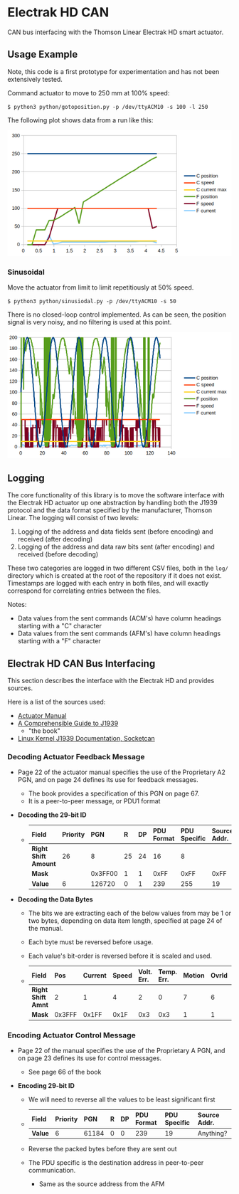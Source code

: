# Electrak HD CAN
CAN bus interfacing with the Thomson Linear Electrak HD smart actuator.

## Usage Example

Note, this code is a first prototype for experimentation and has not been extensively tested.

Command actuator to move to 250 mm at 100% speed:

```shell
$ python3 python/gotoposition.py -p /dev/ttyACM10 -s 100 -l 250
```

The following plot shows data from a run like this:

![](plot.png)

### Sinusoidal

Move the actuator from limit to limit repetitiously at 50% speed.

```shell
$ python3 python/sinusiodal.py -p /dev/ttyACM10 -s 50                      
```

There is no closed-loop control implemented. As can be seen, the position signal is very noisy, and no filtering is used at this point.

![](plot_sinusoidal.png)

## Logging

The core functionality of this library is to move the software interface with the Electrak HD actuator up one abstraction by handling both the J1939 protocol and the data format specified by the manufacturer, Thomson Linear. The logging will consist of two levels:

1. Logging of the address and data fields sent (before encoding) and received (after decoding)
2. Logging of the address and data raw bits sent (after encoding) and received (before decoding)

These two categories are logged in two different CSV files, both in the `log/` directory which is created at the root of the repository if it does not exist. Timestamps are logged with each entry in both files, and will exactly correspond for correlating entries between the files.

Notes:

- Data values from the sent commands (ACM's) have column headings starting with a "C" character
- Data values from the sent commands (AFM's) have column headings starting with a "F" character

## Electrak HD CAN Bus Interfacing

This section describes the interface with the Electrak HD and provides sources.

Here is a list of the sources used:

- [Actuator Manual](https://www.thomsonlinear.com/downloads/actuators/Electrak_HD_Installation_Operation_mnen.pdf)
- [A Comprehensible Guide to J1939](https://copperhilltech.com/a-comprehensible-guide-to-j1939/)
  - "the book"
- [Linux Kernel J1939 Documentation, Socketcan](https://www.kernel.org/doc/html/latest/networking/j1939.html)

### Decoding Actuator Feedback Message

- Page 22 of the actuator manual specifies the use of the Proprietary A2 PGN, and on page 24 defines its use for feedback messages.

  - The book provides a specification of this PGN on page 67.
  - It is a peer-to-peer message, or PDU1 format

- **Decoding the 29-bit ID**

  - | **Field**              | Priority | PGN     | R    | DP   | PDU Format | PDU Specific | Source Addr. |
    | ---------------------- | -------- | ------- | ---- | ---- | ---------- | ------------ | ------------ |
    | **Right Shift Amount** | 26       | 8       | 25   | 24   | 16         | 8            |              |
    | **Mask**               |          | 0x3FF00 | 1    | 1    | 0xFF       | 0xFF         | 0xFF         |
    | **Value**              | 6        | 126720  | 0    | 1    | 239        | 255          | 19           |

- **Decoding the Data Bytes**

  - The bits we are extracting each of the below values from may be 1 or two bytes, depending on data item length, specified at page 24 of the manual.

  - Each byte must be reversed before usage.

  - Each value's bit-order is reversed before it is scaled and used.

  - | Field                | Pos    | Current | Speed | Volt. Err. | Temp. Err. | Motion | Ovrld | Backdrv | Param | Sat. | Fatal |
    | -------------------- | ------ | ------- | ----- | ---------- | ---------- | ------ | ----- | ------- | ----- | ---- | ----- |
    | **Right Shift Amnt** | 2      | 1       | 4     | 2          | 0          | 7      | 6     | 5       | 4     | 3    | 2     |
    | **Mask**             | 0x3FFF | 0x1FF   | 0x1F  | 0x3        | 0x3        | 1      | 1     | 1       | 1     | 1    | 1     |

    

### Encoding Actuator Control Message

- Page 22 of the manual specifies the use of the Proprietary A PGN, and on page 23 defines its use for control messages.

  - See page 66 of the book

- **Encoding 29-bit ID**

  - We will need to reverse all the values to be least significant first

  - | **Field** | Priority | PGN   | R    | DP   | PDU Format | PDU Specific | Source Addr. |
    | --------- | -------- | ----- | ---- | ---- | ---------- | ------------ | ------------ |
    | **Value** | 6        | 61184 | 0    | 0    | 239        | 19           | Anything?    |

  - Reverse the packed bytes before they are sent out

  - The PDU specific is the destination address in peer-to-peer communication.
  
    - Same as the source address from the AFM
